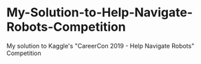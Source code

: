 # My-Solution-to-Help-Navigate-Robots-Competition
My solution to Kaggle's "CareerCon 2019 - Help Navigate Robots" Competition
